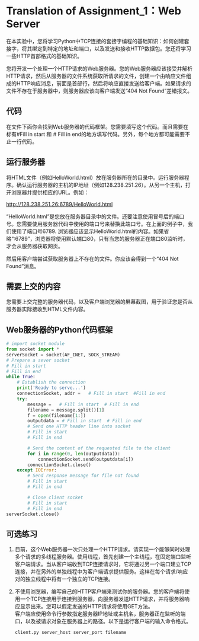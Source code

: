 # Translation of Assignment_1：Web Server

在本实验中，您将学习Python中TCP连接的套接字编程的基础知识：如何创建套接字，将其绑定到特定的地址和端口，以及发送和接收HTTP数据包。您还将学习一些HTTP首部格式的基础知识。

您将开发一个处理一个HTTP请求的Web服务器。您的Web服务器应该接受并解析HTTP请求，然后从服务器的文件系统获取所请求的文件，创建一个由响应文件组成的HTTP响应消息，前面是首部行，然后将响应直接发送给客户端。如果请求的文件不存在于服务器中，则服务器应该向客户端发送“404 Not Found”差错报文。

## 代码

在文件下面你会找到Web服务器的代码框架。您需要填写这个代码。而且需要在标有#Fill in start 和 # Fill in end的地方填写代码。另外，每个地方都可能需要不止一行代码。

## 运行服务器

将HTML文件（例如HelloWorld.html）放在服务器所在的目录中。运行服务器程序。确认运行服务器的主机的IP地址（例如128.238.251.26）。从另一个主机，打开浏览器并提供相应的URL。例如：

http://128.238.251.26:6789/HelloWorld.html

“HelloWorld.html”是您放在服务器目录中的文件。还要注意使用冒号后的端口号。您需要使用服务器代码中使用的端口号来替换此端口号。在上面的例子中，我们使用了端口号6789. 浏览器应该显示HelloWorld.html的内容。如果省略“:6789”，浏览器将使用默认端口80，只有当您的服务器正在端口80监听时，才会从服务器获取网页。

然后用客户端尝试获取服务器上不存在的文件。你应该会得到一个“404 Not Found”消息。

## 需要上交的内容

您需要上交完整的服务器代码，以及客户端浏览器的屏幕截图，用于验证您是否从服务器实际接收到HTML文件内容。

## Web服务器的Python代码框架
```python
# import socket module
from socket import *
serverSocket = socket(AF_INET, SOCK_STREAM) 
# Prepare a sever socket 
# Fill in start 
# Fill in end 
while True:     
    # Establish the connection    
    print('Ready to serve...')     
    connectionSocket, addr =   # Fill in start  #Fill in end
    try:         
        message =   # Fill in start  # Fill in end
        filename = message.split()[1]
        f = open(filename[1:])
        outputdata = # Fill in start  # Fill in end
        # Send one HTTP header line into socket         
        # Fill in start         
        # Fill in end    

        # Send the content of the requested file to the client
        for i in range(0, len(outputdata)):
            connectionSocket.send(outputdata[i])
        connectionSocket.close()
    except IOError:
        # Send response message for file not found
        # Fill in start
        # Fill in end

        # Close client socket
        # Fill in start
        # Fill in end             
serverSocket.close()
```

## 可选练习

1. 目前，这个Web服务器一次只处理一个HTTP请求。请实现一个能够同时处理多个请求的多线程服务器。使用线程，首先创建一个主线程，在固定端口监听客户端请求。当从客户端收到TCP连接请求时，它将通过另一个端口建立TCP连接，并在另外的单独线程中为客户端请求提供服务。这样在每个请求/响应对的独立线程中将有一个独立的TCP连接。

2. 不使用浏览器，编写自己的HTTP客户端来测试你的服务器。您的客户端将使用一个TCP连接用于连接到服务器，向服务器发送HTTP请求，并将服务器响应显示出来。您可以假定发送的HTTP请求将使用GET方法。    
    客户端应使用命令行参数指定服务器IP地址或主机名，服务器正在监听的端口，以及被请求对象在服务器上的路径。以下是运行客户端的输入命令格式。 
    ```shell
    client.py server_host server_port filename
    ```